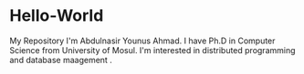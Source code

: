 # Hello-World
My Repository
I'm Abdulnasir Younus Ahmad. I have Ph.D in Computer Science from University of Mosul. I'm interested in distributed programming and database maagement .  
